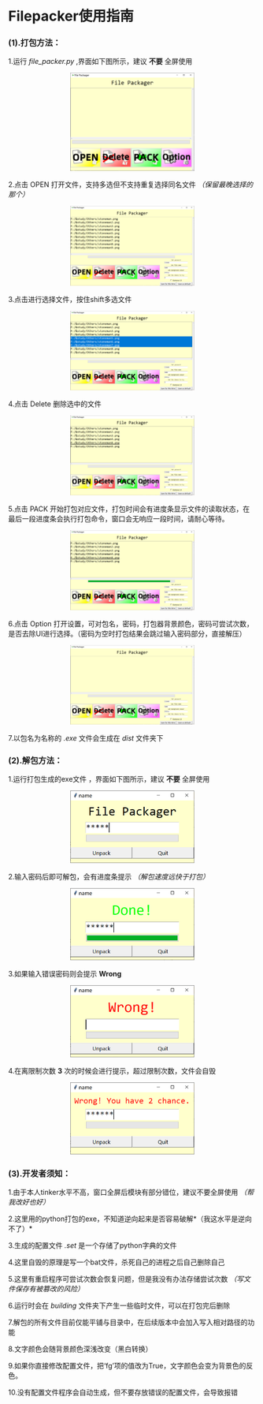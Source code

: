 # Filepacker使用指南

### (1).打包方法：

  1.运行 *file_packer.py* ,界面如下图所示，建议 **不要** 全屏使用
<div align="center"> 	<img src="doc/main.PNG" width="50%"> </div>

  2.点击 OPEN 打开文件，支持多选但不支持重复选择同名文件 *（保留最晚选择的那个）*
<div align="center"> 	<img src="doc/open.PNG" width="50%"> </div>

  3.点击进行选择文件，按住shift多选文件
<div align="center"> 	<img src="doc/select.PNG" width="50%"> </div>

  4.点击 Delete 删除选中的文件
<div align="center"> 	<img src="doc/delete.PNG" width="50%"> </div>

  5.点击 PACK 开始打包对应文件，打包时间会有进度条显示文件的读取状态，在最后一段进度条会执行打包命令，窗口会无响应一段时间，请耐心等待。
<div align="center"> 	<img src="doc/pack.PNG" width="50%"> </div>

  6.点击 Option 打开设置，可对包名，密码，打包器背景颜色，密码可尝试次数，是否去除UI进行选择。（密码为空时打包结果会跳过输入密码部分，直接解压）
<div align="center"> 	<img src="doc/option.PNG" width="50%"> </div>

  7.以包名为名称的 *.exe* 文件会生成在 *dist* 文件夹下

### (2).解包方法：

  1.运行打包生成的exe文件 ，界面如下图所示，建议 **不要** 全屏使用
<div align="center"> 	<img src="doc/unpack.PNG" width="50%"> </div>

  2.输入密码后即可解包，会有进度条提示 *（解包速度远快于打包）*
<div align="center"> 	<img src="doc/right.PNG" width="50%"> </div>

  3.如果输入错误密码则会提示 **Wrong**
<div align="center"> 	<img src="doc/wrongkey.PNG" width="50%"> </div>

  4.在离限制次数 **3** 次的时候会进行提示，超过限制次数，文件会自毁

<div align="center"> 	<img src="doc/wrongkey2.PNG" width="50%"> </div>

### (3).开发者须知：

  1.由于本人tinker水平不高，窗口全屏后模块有部分错位，建议不要全屏使用 *（帮我改好也好）*

  2.这里用的python打包的exe，不知道逆向起来是否容易破解*（我这水平是逆向不了）*

  3.生成的配置文件 *.set* 是一个存储了python字典的文件

  4.这里自毁的原理是写一个bat文件，杀死自己的进程之后自己删除自己

  5.这里有重启程序可尝试次数会恢复问题，但是我没有办法存储尝试次数 *（写文件保存有被篡改的风险）*

  6.运行时会在 *building* 文件夹下产生一些临时文件，可以在打包完后删除

  7.解包的所有文件目前仅能平铺与目录中，在后续版本中会加入写入相对路径的功能

  8.文字颜色会随背景颜色深浅改变（黑白转换）

  9.如果你直接修改配置文件，把‘fg’项的值改为True，文字颜色会变为背景色的反色。

  10.没有配置文件程序会自动生成，但不要存放错误的配置文件，会导致报错